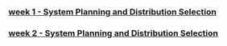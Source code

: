 ### [week 1 - System Planning and Distribution Selection](week1/week1_Assessments.pdf) 
### [week 2 - System Planning and Distribution Selection](week2/week2_assessments.pdf)
